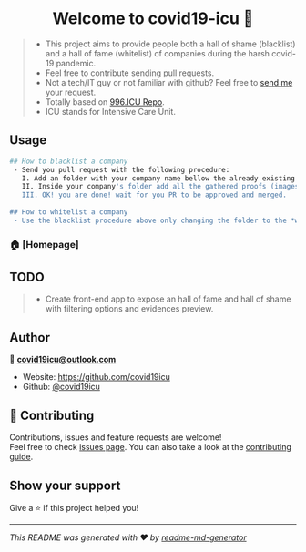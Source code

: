 <h1 align="center">Welcome to covid19-icu 👋</h1>
<p>
</p>

> * This project aims to provide people both a hall of shame (blacklist) and a hall of fame (whitelist) of companies during the harsh covid-19 pandemic.
> * Feel free to contribute sending pull requests.
> * Not a tech/IT guy or not familiar with github? Feel free to [send me](mailto:covid19icu@outlook.com) your request. 
> * Totally based on [996.ICU Repo](https://github.com/996icu/996.ICU).
> * ICU stands for Intensive Care Unit.

## Usage

```sh
## How to blacklist a company
 - Send you pull request with the following procedure:
   I. Add an folder with your company name bellow the already existing *blacklist/* folder.
   II. Inside your company's folder add all the gathered proofs (images are preferable)
   III. OK! you are done! wait for you PR to be approved and merged.
   
## How to whitelist a company
 - Use the blacklist procedure above only changing the folder to the *whitelist/* existing one.
```


### 🏠 [Homepage]

## TODO
> * Create front-end app to expose an hall of fame and hall of shame with filtering options and evidences preview.

## Author

👤 **covid19icu@outlook.com**

* Website: https://github.com/covid19icu
* Github: [@covid19icu](https://github.com/covid19icu)

## 🤝 Contributing

Contributions, issues and feature requests are welcome!<br />Feel free to check [issues page](https://github.com/issues). You can also take a look at the [contributing guide](https://github.com/covid19icu/covid19-icu/pulls).

## Show your support

Give a ⭐️ if this project helped you!

***
_This README was generated with ❤️ by [readme-md-generator](https://github.com/kefranabg/readme-md-generator)_
